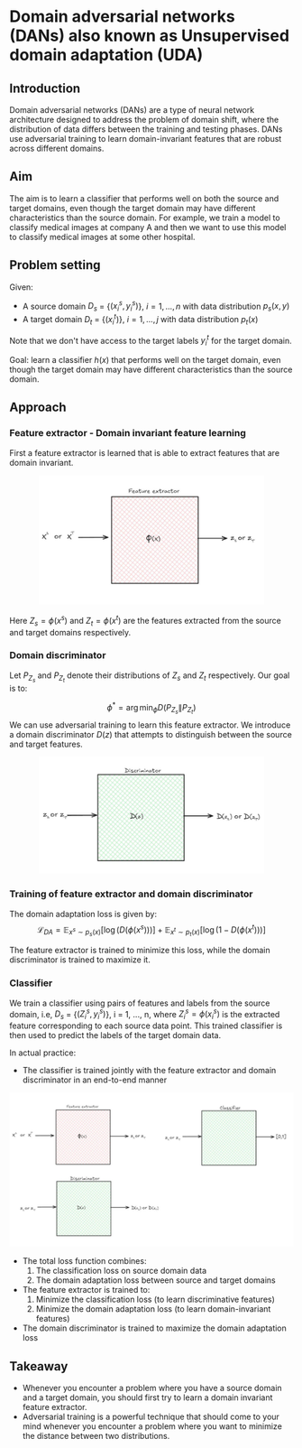 # Domain adversarial networks (DANs) also known as Unsupervised domain adaptation (UDA)

## Introduction

Domain adversarial networks (DANs) are a type of neural network architecture designed to address the problem of domain shift, where the distribution of data differs between the training and testing phases. DANs use adversarial training to learn domain-invariant features that are robust across different domains.

## Aim
The aim is to learn a classifier that performs well on both the source and target domains, even though the target domain may have different characteristics than the source domain. For example, we train a model to classify medical images at company A and then we want to use this model to classify medical images at some other hospital.

## Problem setting
Given:
- A source domain $D_s$ = {$(x_i^s, y_i^s)$}, $i = 1, ..., n$ with data distribution $p_s(x, y)$
- A target domain $D_t$ = {$(x_i^t)$}, $i = 1, ..., j$ with data distribution $p_t(x)$

Note that we don't have access to the target labels $y_i^t$ for the target domain.

Goal: learn a classifier $h(x)$ that performs well on the target domain, even though the target domain may have different characteristics than the source domain.

## Approach

### Feature extractor - Domain invariant feature learning
First a feature extractor is learned that is able to extract features that are domain invariant.

<div style="text-align: center;"><img src="19.jpg" alt="Image Description" width="400" height="auto"/></div>

Here $Z_s = \phi(x^s)$ and $Z_t = \phi(x^t)$ are the features extracted from the source and target domains respectively.

### Domain discriminator

Let $P_{Z_s}$ and $P_{Z_t}$ denote their distributions of $Z_s$ and $Z_t$ respectively. Our goal is to:

$$ \phi^* = \arg\min_{\phi} D(P_{Z_s} \| P_{Z_t}) $$
We can use adversarial training to learn this feature extractor. We introduce a domain discriminator $D(z)$ that attempts to distinguish between the source and target features.
<div style="text-align: center;"><img src="18.jpg" alt="Image Description" width="400" height="auto"/></div>

### Training of feature extractor and domain discriminator
The domain adaptation loss is given by:
$$ \mathcal{L}_{DA} = \mathbb{E}_{x^s \sim p_s(x)}[\log(D(\phi(x^s)))] + \mathbb{E}_{x^t \sim p_t(x)}[\log(1 - D(\phi(x^t)))] $$

The feature extractor is trained to minimize this loss, while the domain discriminator is trained to maximize it.

### Classifier

We train a classifier using pairs of features and labels from the source domain, i.e, $D_s$ = {$(Z_i^s, y_i^s)$}, i = 1, ..., n, where $Z_i^s = \phi(x_i^s)$ is the extracted feature corresponding to each source data point. This trained classifier is then used to predict the labels of the target domain data.

In actual practice:
- The classifier is trained jointly with the feature extractor and domain discriminator in an end-to-end manner
<div style="text-align: center;"><img src="20.jpg" alt="Image Description" width="600" height="auto"/></div>

- The total loss function combines:
  1. The classification loss on source domain data
  2. The domain adaptation loss between source and target domains
- The feature extractor is trained to:
  1. Minimize the classification loss (to learn discriminative features)
  2. Minimize the domain adaptation loss (to learn domain-invariant features)
- The domain discriminator is trained to maximize the domain adaptation loss

## Takeaway
- Whenever you encounter a problem where you have a source domain and a target domain, you should first try to learn a domain invariant feature extractor.
- Adversarial training is a powerful technique that should come to your mind whenever you encounter a problem where you want to minimize the distance between two distributions.






